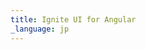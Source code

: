 ```yaml
---
title: Ignite UI for Angular
_language: jp
---
```


<script type="text/javascript">
(function() {
        let HOST = window.location.href;
        window.location.href = HOST.indexOf('index.html') !== -1 ? 
               HOST.replace('index.html', 'components/general/getting_started.html') : (HOST + 'components/general/getting_started.html');
})();
</script>
